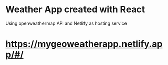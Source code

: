 # Weather App created with React
Using openweathermap API and Netlify as hosting service

# https://mygeoweatherapp.netlify.app/#/
